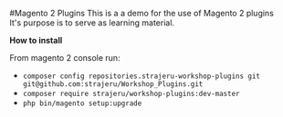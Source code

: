 #Magento 2 Plugins
This is a a demo for the use of Magento 2 plugins  
It's purpose is to serve as learning material.

__How to install__

From magento 2 console run: 

 - `composer config repositories.strajeru-workshop-plugins git git@github.com:strajeru/Workshop_Plugins.git`  
 - `composer require strajeru/workshop-plugins:dev-master`  
 - `php bin/magento setup:upgrade`
